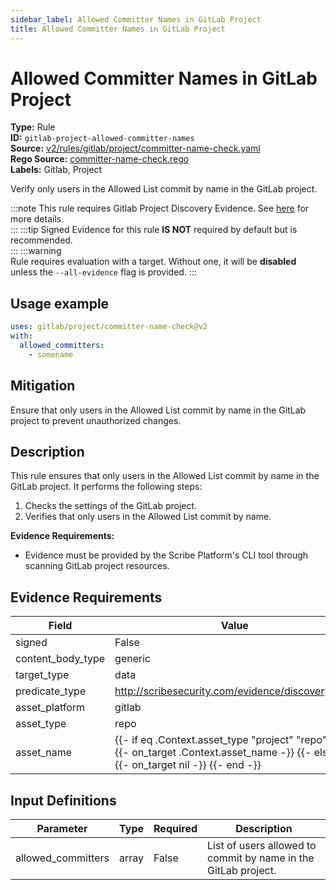 ```yaml
---
sidebar_label: Allowed Committer Names in GitLab Project
title: Allowed Committer Names in GitLab Project
---  
```

# Allowed Committer Names in GitLab Project  
**Type:** Rule  
**ID:** `gitlab-project-allowed-committer-names`  
**Source:** [v2/rules/gitlab/project/committer-name-check.yaml](https://github.com/scribe-public/sample-policies/blob/main/v2/rules/gitlab/project/committer-name-check.yaml)  
**Rego Source:** [committer-name-check.rego](https://github.com/scribe-public/sample-policies/blob/main/v2/rules/gitlab/project/committer-name-check.rego)  
**Labels:** Gitlab, Project  

Verify only users in the Allowed List commit by name in the GitLab project.

:::note 
This rule requires Gitlab Project Discovery Evidence. See [here](/docs/platforms/discover#gitlab-discovery) for more details.  
::: 
:::tip 
Signed Evidence for this rule **IS NOT** required by default but is recommended.  
::: 
:::warning  
Rule requires evaluation with a target. Without one, it will be **disabled** unless the `--all-evidence` flag is provided.
::: 

## Usage example

```yaml
uses: gitlab/project/committer-name-check@v2
with:
  allowed_committers:
    - somename
```

## Mitigation  
Ensure that only users in the Allowed List commit by name in the GitLab project to prevent unauthorized changes.


## Description  
This rule ensures that only users in the Allowed List commit by name in the GitLab project.
It performs the following steps:

1. Checks the settings of the GitLab project.
2. Verifies that only users in the Allowed List commit by name.

**Evidence Requirements:**
- Evidence must be provided by the Scribe Platform's CLI tool through scanning GitLab project resources.

## Evidence Requirements  
| Field | Value |
|-------|-------|
| signed | False |
| content_body_type | generic |
| target_type | data |
| predicate_type | http://scribesecurity.com/evidence/discovery/v0.1 |
| asset_platform | gitlab |
| asset_type | repo |
| asset_name | {{- if eq .Context.asset_type "project" "repo" -}} {{- on_target .Context.asset_name -}} {{- else -}} {{- on_target nil -}} {{- end -}} |

## Input Definitions  
| Parameter | Type | Required | Description |
|-----------|------|----------|-------------|
| allowed_committers | array | False | List of users allowed to commit by name in the GitLab project. |

